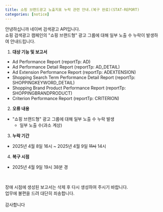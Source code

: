 ```yaml
---
title: 쇼핑 브랜드광고 노출지표 누락 관련 안내.(복구 완료)(STAT-REPORT)
categories: [notice]
---
```


안녕하십니까 네이버 검색광고 API입니다.<br>
쇼핑 검색광고 캠페인의 "쇼핑 브랜드형" 광고 그룹에 대해 일부 노출 수 누락이 발생하여 안내드립니다. <br>

1. **대상 기능 및 보고서** <br>
- Ad Performance Report (reportTp: AD) <br>
- Ad Performance Detail Report (reportTp: AD_DETAIL) <br>
- Ad Extension Performance Report (reportTp: ADEXTENSION) <br>
- Shopping Search Term Performance Detail Report (reportTp: SHOPPINGKEYWORD_DETAIL) <br>
- Shopping Brand Product Performance Report (reportTp: SHOPPINGBRANDPRODUCT) <br>
- Criterion Performance Report (reportTp: CRITERION) <br>

2.  **오류 내용**<br>
- "쇼핑 브랜드형" 광고 그룹에 대해 일부 노출 수 누락 발생 <br>
  - 일부 노출 수(과소 계상) <br>

3. **누락 기간** <br>
- 2025년 4월 8일 16시 ~ 2025년 4월 9일 ~~11시~~ 14시 <br>

4. **복구 시점** <br>
- 2025년 4월 9일 19시 38분 경 <br>
<br>

장애 시점에 생성된 보고서는 삭제 후 다시 생성하여 주시기 바랍니다. <br>
업무에 불편을 드려 대단히 죄송합니다.<br>
<br>
감사합니다
 
